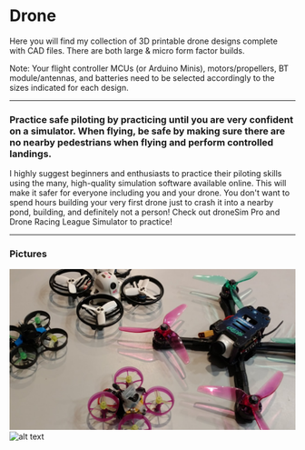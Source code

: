 # Drone

Here you will find my collection of 3D printable drone designs complete with CAD files. There are both large & micro form factor builds.

Note: Your flight controller MCUs (or Arduino Minis), motors/propellers, BT module/antennas, and batteries need to be selected accordingly to the sizes indicated for each design.

---

### Practice safe piloting by practicing until you are very confident on a simulator. When flying, be safe by making sure there are no nearby pedestrians when flying and perform controlled landings.

I highly suggest beginners and enthusiasts to practice their piloting skills using the many, high-quality simulation software available online. This will make it safer for everyone including you and your drone. You don't want to spend hours building your very first drone just to crash it into a nearby pond, building, and definitely not a person! Check out droneSim Pro and Drone Racing League Simulator to practice!

---

### Pictures

![alt text](https://github.com/SCBee/Drone/blob/main/Minis.png?raw=true)
![alt text](https://github.com/SCBee/Drone/blob/main/Mixed.png?raw=true)
